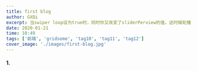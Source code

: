 ```yaml
---
title: first blog
author: GXQi
excerpt: 当swiper loop设为true时，同时你又改变了sliderPerview的值，这时候轮播...
date: 2020-01-21
time: 10:49
tags: ['前端', 'gridsome', 'tag10', 'tag11', 'tag12']
cover_image: './images/first-blog.jpg'
---
```


#### 1.